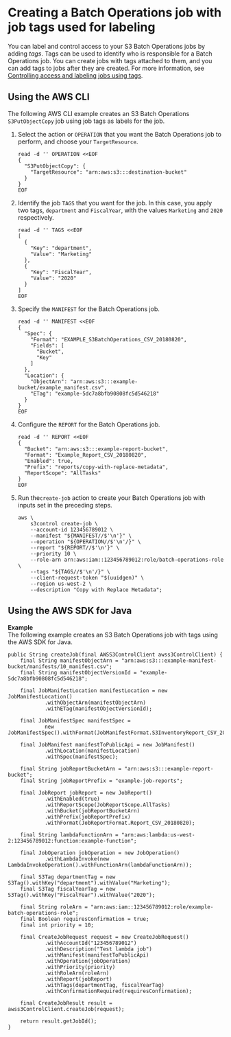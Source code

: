 # Creating a Batch Operations job with job tags used for labeling<a name="batch-ops-tags-create"></a>

You can label and control access to your S3 Batch Operations jobs by adding *tags*\. Tags can be used to identify who is responsible for a Batch Operations job\. You can create jobs with tags attached to them, and you can add tags to jobs after they are created\. For more information, see [Controlling access and labeling jobs using tags](batch-ops-job-tags.md)\.

## Using the AWS CLI<a name="batch-ops-example-cli-job-tags-create-job"></a>

The following AWS CLI example creates an S3 Batch Operations `S3PutObjectCopy` job using job tags as labels for the job\. 

1. Select the action or `OPERATION` that you want the Batch Operations job to perform, and choose your `TargetResource`\.

   ```
   read -d '' OPERATION <<EOF
   {
     "S3PutObjectCopy": {
       "TargetResource": "arn:aws:s3:::destination-bucket"
     }
   }
   EOF
   ```

1. Identify the job `TAGS` that you want for the job\. In this case, you apply two tags, `department` and `FiscalYear`, with the values `Marketing` and `2020` respectively\.

   ```
   read -d '' TAGS <<EOF
   [
     {
       "Key": "department",
       "Value": "Marketing"
     },
     {
       "Key": "FiscalYear",
       "Value": "2020"
     }
   ]
   EOF
   ```

1. Specify the `MANIFEST` for the Batch Operations job\.

   ```
   read -d '' MANIFEST <<EOF
   {
     "Spec": {
       "Format": "EXAMPLE_S3BatchOperations_CSV_20180820",
       "Fields": [
         "Bucket",
         "Key"
       ]
     },
     "Location": {
       "ObjectArn": "arn:aws:s3:::example-bucket/example_manifest.csv",
       "ETag": "example-5dc7a8bfb90808fc5d546218"
     }
   }
   EOF
   ```

1. Configure the `REPORT` for the Batch Operations job\.

   ```
   read -d '' REPORT <<EOF
   {
     "Bucket": "arn:aws:s3:::example-report-bucket",
     "Format": "Example_Report_CSV_20180820",
     "Enabled": true,
     "Prefix": "reports/copy-with-replace-metadata",
     "ReportScope": "AllTasks"
   }
   EOF
   ```

1. Run the`create-job` action to create your Batch Operations job with inputs set in the preceding steps\.

   ```
   aws \
       s3control create-job \
       --account-id 123456789012 \
       --manifest "${MANIFEST//$'\n'}" \
       --operation "${OPERATION//$'\n'/}" \
       --report "${REPORT//$'\n'}" \
       --priority 10 \
       --role-arn arn:aws:iam::123456789012:role/batch-operations-role \
       --tags "${TAGS//$'\n'/}" \
       --client-request-token "$(uuidgen)" \
       --region us-west-2 \
       --description "Copy with Replace Metadata";
   ```

## Using the AWS SDK for Java<a name="batch-ops-examples-java-job-with-tags-create"></a>

**Example**  
The following example creates an S3 Batch Operations job with tags using the AWS SDK for Java\.  

```
public String createJob(final AWSS3ControlClient awss3ControlClient) {
    final String manifestObjectArn = "arn:aws:s3:::example-manifest-bucket/manifests/10_manifest.csv";
    final String manifestObjectVersionId = "example-5dc7a8bfb90808fc5d546218";

    final JobManifestLocation manifestLocation = new JobManifestLocation()
            .withObjectArn(manifestObjectArn)
            .withETag(manifestObjectVersionId);

    final JobManifestSpec manifestSpec =
            new JobManifestSpec().withFormat(JobManifestFormat.S3InventoryReport_CSV_20161130);

    final JobManifest manifestToPublicApi = new JobManifest()
            .withLocation(manifestLocation)
            .withSpec(manifestSpec);

    final String jobReportBucketArn = "arn:aws:s3:::example-report-bucket";
    final String jobReportPrefix = "example-job-reports";

    final JobReport jobReport = new JobReport()
            .withEnabled(true)
            .withReportScope(JobReportScope.AllTasks)
            .withBucket(jobReportBucketArn)
            .withPrefix(jobReportPrefix)
            .withFormat(JobReportFormat.Report_CSV_20180820);

    final String lambdaFunctionArn = "arn:aws:lambda:us-west-2:123456789012:function:example-function";

    final JobOperation jobOperation = new JobOperation()
            .withLambdaInvoke(new LambdaInvokeOperation().withFunctionArn(lambdaFunctionArn));

    final S3Tag departmentTag = new S3Tag().withKey("department").withValue("Marketing");
    final S3Tag fiscalYearTag = new S3Tag().withKey("FiscalYear").withValue("2020");

    final String roleArn = "arn:aws:iam::123456789012:role/example-batch-operations-role";
    final Boolean requiresConfirmation = true;
    final int priority = 10;

    final CreateJobRequest request = new CreateJobRequest()
            .withAccountId("123456789012")
            .withDescription("Test lambda job")
            .withManifest(manifestToPublicApi)
            .withOperation(jobOperation)
            .withPriority(priority)
            .withRoleArn(roleArn)
            .withReport(jobReport)
            .withTags(departmentTag, fiscalYearTag)
            .withConfirmationRequired(requiresConfirmation);

    final CreateJobResult result = awss3ControlClient.createJob(request);

    return result.getJobId();
}
```